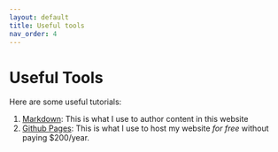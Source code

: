 ```yaml
---
layout: default
title: Useful tools
nav_order: 4
---
```


# Useful Tools

Here are some useful tutorials:

1. [Markdown](https://guides.github.com/features/mastering-markdown/): This is what I use to author content in this website
2. [Github Pages](https://guides.github.com/features/pages/): This is what I use to host my website *for free* without paying $200/year.
